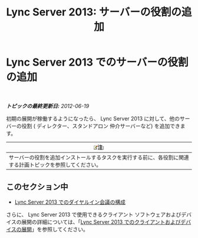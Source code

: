 ﻿---
title: 'Lync Server 2013: サーバーの役割の追加'
TOCTitle: サーバーの役割の追加
ms:assetid: a8ff5f0b-50eb-43ff-941f-028e4383783c
ms:mtpsurl: https://technet.microsoft.com/ja-jp/library/Gg412794(v=OCS.15)
ms:contentKeyID: 48273223
ms.date: 05/19/2016
mtps_version: v=OCS.15
ms.translationtype: HT
---

# Lync Server 2013 でのサーバーの役割の追加

 

_**トピックの最終更新日:** 2012-06-19_

初期の展開が稼働するようになったら、 Lync Server 2013 に対して、他のサーバーの役割 ( ディレクター、スタンドアロン 仲介サーバーなど) を追加できます。

<table>
<thead>
<tr class="header">
<th><img src="images/Gg412781.note(OCS.15).gif" title="note" alt="note" />注:</th>
</tr>
</thead>
<tbody>
<tr class="odd">
<td>サーバーの役割を追加インストールするタスクを実行する前に、各役割に関連する計画トピックを参照してください。</td>
</tr>
</tbody>
</table>


## このセクション中

  - [Lync Server 2013 でのダイヤルイン会議の構成](lync-server-2013-configuring-dial-in-conferencing.md)

さらに、 Lync Server 2013 で使用できるクライアント ソフトウェアおよびデバイスの展開の詳細については、「[Lync Server 2013 でのクライアントおよびデバイスの展開](lync-server-2013-deploying-clients-and-devices.md)」を参照してください。

